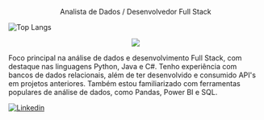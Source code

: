 <p align="center"> Analista de Dados / Desenvolvedor Full Stack </p>

![Top Langs](https://github-readme-stats.vercel.app/api/top-langs/?username=JiqueGR&layout=compact)

<p align="center">
  <img src="https://skillicons.dev/icons?i=py,java,c,django,html,css,sqlserver,oracle&perline=8" />



Foco principal na análise de dados e desenvolvimento Full Stack, com destaque nas linguagens Python, Java e C#. Tenho experiência com bancos de dados relacionais, além de ter desenvolvido e consumido API's em projetos anteriores. Também estou familiarizado com ferramentas populares de análise de dados, como Pandas, Power BI e SQL.


[![Linkedin](https://img.shields.io/badge/LinkedIn-0077B5?style=for-the-badge&logo=linkedin&logoColor=white)](https://www.linkedin.com/in/joao-henrique-ravelli/)
